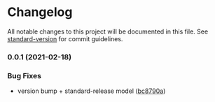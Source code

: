 # Changelog

All notable changes to this project will be documented in this file. See [standard-version](https://github.com/conventional-changelog/standard-version) for commit guidelines.

### 0.0.1 (2021-02-18)


### Bug Fixes

* version bump + standard-release model ([bc8790a](https://github.com/suvam0451/paimap-frontend/commit/bc8790a7b4bf0628ac448d9878ade2b2231fedeb))
